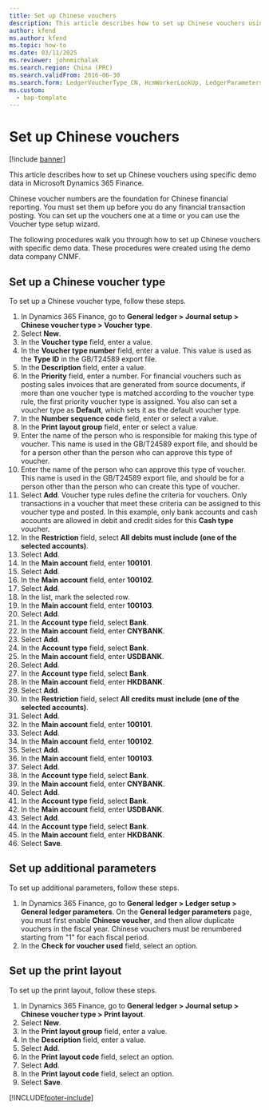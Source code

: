 ```yaml
---
title: Set up Chinese vouchers
description: This article describes how to set up Chinese vouchers using specific demo data in Microsoft Dynamics 365 Finance.
author: kfend
ms.author: kfend
ms.topic: how-to
ms.date: 03/11/2025
ms.reviewer: johnmichalak
ms.search.region: China (PRC)
ms.search.validFrom: 2016-06-30
ms.search.form: LedgerVoucherType_CN, HcmWorkerLookUp, LedgerParameters, LedgerPrintLayoutGroup_CN
ms.custom: 
  - bap-template
---
```


# Set up Chinese vouchers

[!include [banner](../../includes/banner.md)]

This article describes how to set up Chinese vouchers using specific demo data in Microsoft Dynamics 365 Finance.

Chinese voucher numbers are the foundation for Chinese financial reporting. You must set them up before you do any financial transaction posting. You can set up the vouchers one at a time or you can use the Voucher type setup wizard.

The following procedures walk you through how to set up Chinese vouchers with specific demo data. These procedures were created using the demo data company CNMF.

## Set up a Chinese voucher type

To set up a Chinese voucher type, follow these steps.

1. In Dynamics 365 Finance, go to **General ledger \> Journal setup \> Chinese voucher type \> Voucher type**.
1. Select **New**.
1. In the **Voucher type** field, enter a value.
1. In the **Voucher type number** field, enter a value. This value is used as the **Type ID** in the GB/T24589 export file.  
1. In the **Description** field, enter a value.
1. In the **Priority** field, enter a number. For financial vouchers such as posting sales invoices that are generated from source documents, if more than one voucher type is matched according to the voucher type rule, the first priority voucher type is assigned. You also can set a voucher type as **Default**, which sets it as the default voucher type.  
1. In the **Number sequence code** field, enter or select a value.
1. In the **Print layout group** field, enter or select a value.
1. Enter the name of the person who is responsible for making this type of voucher. This name is used in the GB/T24589 export file, and should be for a person other than the person who can approve this type of voucher.  
1. Enter the name of the person who can approve this type of voucher. This name is used in the GB/T24589 export file, and should be for a person other than the person who can create this type of voucher.  
1. Select **Add**. Voucher type rules define the criteria for vouchers. Only transactions in a voucher that meet these criteria can be assigned to this voucher type and posted. In this example, only bank accounts and cash accounts are allowed in debit and credit sides for this **Cash type** voucher.  
1. In the **Restriction** field, select **All debits must include (one of the selected accounts)**.
1. Select **Add**.
1. In the **Main account** field, enter **100101**.
1. Select **Add**.
1. In the **Main account** field, enter **100102**.
1. Select **Add**.
1. In the list, mark the selected row.
1. In the **Main account** field, enter **100103**.
1. Select **Add**.
1. In the **Account type** field, select **Bank**.
1. In the **Main account** field, enter **CNYBANK**.
1. Select **Add**.
1. In the **Account type** field, select **Bank**.
1. In the **Main account** field, enter **USDBANK**.
1. Select **Add**.
1. In the **Account type** field, select **Bank**.
1. In the **Main account** field, enter **HKDBANK**.
1. Select **Add**.
1. In the **Restriction** field, select **All credits must include (one of the selected accounts)**.
1. Select **Add**.
1. In the **Main account** field, enter **100101**.
1. Select **Add**.
1. In the **Main account** field, enter **100102**.
1. Select **Add**.
1. In the **Main account** field, enter **100103**.
1. Select **Add**.
1. In the **Account type** field, select **Bank**.
1. In the **Main account** field, enter **CNYBANK**.
1. Select **Add**.
1. In the **Account type** field, select **Bank**.
1. In the **Main account** field, enter **USDBANK**.
1. Select **Add**.
1. In the **Account type** field, select **Bank**.
1. In the **Main account** field, enter **HKDBANK**.
1. Select **Save**.

## Set up additional parameters

To set up additional parameters, follow these steps.

1. In Dynamics 365 Finance, go to **General ledger \> Ledger setup \> General ledger parameters**. On the **General ledger parameters** page, you must first enable **Chinese voucher**, and then allow duplicate vouchers in the fiscal year. Chinese vouchers must be renumbered starting from "1" for each fiscal period.  
1. In the **Check for voucher used** field, select an option.

## Set up the print layout

To set up the print layout, follow these steps.

1. In Dynamics 365 Finance, go to **General ledger \> Journal setup \> Chinese voucher type \> Print layout**.
1. Select **New**.
1. In the **Print layout group** field, enter a value.
1. In the **Description** field, enter a value.
1. Select **Add**.
1. In the **Print layout code** field, select an option.
1. Select **Add**.
1. In the **Print layout code** field, select an option.
1. Select **Save**.



[!INCLUDE[footer-include](../../../includes/footer-banner.md)]

